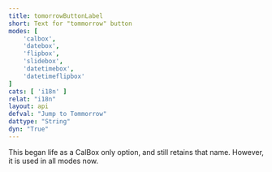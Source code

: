 ```yaml
---
title: tomorrowButtonLabel
short: Text for "tommorrow" button
modes: [
	'calbox',
	'datebox',
	'flipbox',
	'slidebox',
	'datetimebox',
	'datetimeflipbox'
]
cats: [ 'i18n' ]
relat: "i18n"
layout: api
defval: "Jump to Tommorrow"
dattype: "String"
dyn: "True"
---
```


This began life as a CalBox only option, and still retains that name. However, it is used
in all modes now.

